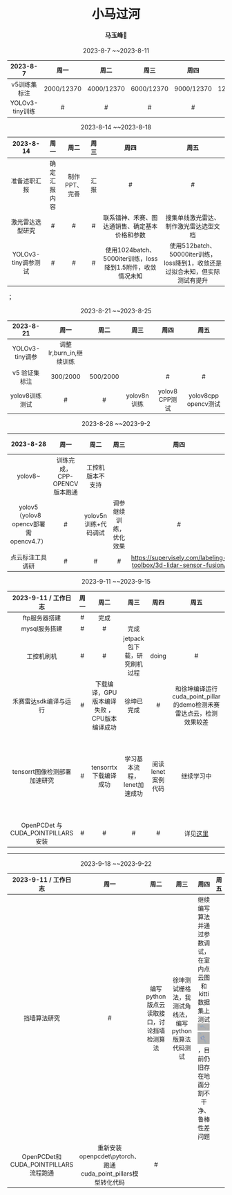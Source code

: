 # <div align='center'> 小马过河 </div>

#### <p align = "center">马玉峰📜</p>


<div align='center'> 2023-8-7 ~~2023-8-11 </div>

| 2023-8-7  | 周一 |周二|周三|周四|周五|
| :----:| :----:| :----:|:----:|:----:|:----:|
| v5训练集标注 | 2000/12370| 4000/12370 |6000/12370|9000/12370|12370/12370|
| YOLOv3-tiny训练 | # | # |# |# |开始训练 |

<div align='center'> 2023-8-14 ~~2023-8-18 </div>

| 2023-8-14  | 周一 |周二|周三|周四|周五|
| :----:| :----:| :----:|:----:|:----:|:----:|
| 准备述职汇报 | 确定汇报内容| 制作PPT、完善 |汇报|#|#|
| 激光雷达选型研究 | # | # |# |联系镭神、禾赛、图达通销售、确定基本价格和参数 |搜集单线激光雷达、制作激光雷达选型文档 |
| YOLOv3-tiny调参测试| #| #| #|使用1024batch、5000iter训练，loss降到1.5附件，收敛情况未知 |使用512batch、 50000iter训练，loss降到1，收敛还是过拟合未知，但实际测试有提升|
；
<div align='center'> 2023-8-21 ~~2023-8-25 </div>

| 2023-8-21  | 周一 |周二|周三|周四|周五|
| :----:| :----:| :----:|:----:|:----:|:----:|
|YOLOv3-tiny调参 |调整lr,burn_in,继续训练 | | | | |
|v5 验证集标注| 300/2000| 500/2000|| #| #|
|yolov8训练测试|#|#|yolov8n训练|yolov8 CPP测试|yolov8cpp opencv测试|


<div align='center'> 2023-8-28 ~~2023-9-2 </div>

| 2023-8-28  | 周一 |周二|周三|周四|周五|
| :----:| :----:| :----:|:----:|:----:|:----:|
|yolov8~|训练完成，CPP-OPENCV版本跑通|工控机版本不支持|||
|yolov5（yolov8 opencv部署需opencv4.7）|#|yolov5n训练+代码调试|调参继续训练，优化效果|#|#|
|点云标注工具调研|#|#|#|https://supervisely.com/labeling-toolbox/3d-lidar-sensor-fusion/|#|

<div align='center'> 2023-9-11 ~~2023-9-15 </div>

| 2023-9-11 / 工作日志 | 周一 |周二|周三|周四|周五|备注|
| :----:| :----:| :----:|:----:|:----:|:----:|:----:|
|ftp服务器搭建|#|完成|  |  |
| mysql服务搭建|#|#| 完成 |  |
| 工控机刷机 | # | # | jetpack包下载，研究刷机过程 |doing|#|详见[开发板刷机记录](./%E8%87%AA%E5%88%B6%E5%BC%80%E5%8F%91%E6%9D%BF%E5%88%B7%E6%9C%BA%E8%AE%B0%E5%BD%95.md) |
| 禾赛雷达sdk编译与运行 | #| 下载编译，GPU版本编译失败 ，CPU版本编译成功| 徐坤已完成 | # | 和徐坤编译运行cuda_point_pillar的demo检测禾赛雷达点云，检测效果较差 |
|tensorrt图像检测部署加速研究 | # | tensorrtx下载编译成功| 学习基本流程，lenet加速成功 | 阅读lenet案例代码 | 继续学习中 |目标是应用yolov8的部署，以及自定义更改网络模型的部署|
| OpenPCDet 与 CUDA_POINTPILLARS安装 | # | # | # | # | 详见[这里](./OpenPCDet%E4%B8%8ECuda_pointpillars%E5%AE%89%E8%A3%85%E4%B8%8E%E9%85%8D%E7%BD%AE.md) |

----

<div align='center'> 2023-9-18 ~~2023-9-22 </div>

| 2023-9-11 / 工作日志 | 周一 |周二|周三|周四|周五|备注|
| :----:| :----:| :----:|:----:|:----:|:----:|:----:|
|挡墙算法研究|#|编写python版点云读取接口，讨论挡墙检测算法| 徐坤测试栅格法，我测试角线法，编写python版算法代码测试 | 继续编写算法并通过参数调试，在室内点云图和kitti数据集上测试 ![this](./images/%E8%A7%92%E7%BA%BF%E6%B3%95p1.png) ![this2](./images/%E8%A7%92%E7%BA%BF%E6%B3%95p2.png)，目前仍旧存在地面分割不干净、鲁棒性差问题 | | |
| OpenPCDet和CUDA_POINTPILLARS流程跑通| 重新安装openpcdet\pytorch、跑通cuda_point_pillars模型转化代码|# | | |


